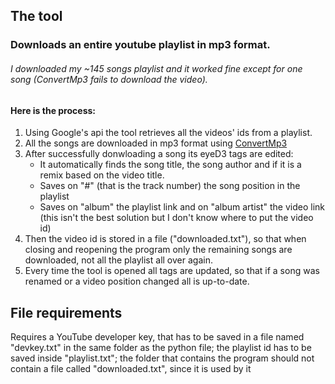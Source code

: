 ## The tool
### Downloads an entire youtube playlist in mp3 format.
###### I downloaded my ~145 songs playlist and it worked fine except for one song (ConvertMp3 fails to download the video).  
  
#### Here is the process:  

1. Using Google's api the tool retrieves all the videos' ids from a playlist.
2. All the songs are downloaded in mp3 format using [ConvertMp3](https://convertmp3.io)
3. After successfully donwloading a song its eyeD3 tags are edited:
   * It automatically finds the song title, the song author and if it is a remix based on the video title.
   * Saves on "#" (that is the track number) the song position in the playlist
   * Saves on "album" the playlist link and on "album artist" the video link (this isn't the best solution but I don't know where to put the video id)
4. Then the video id is stored in a file ("downloaded.txt"), so that when closing and reopening the program only the remaining songs are downloaded, not all the playlist all over again.
5. Every time the tool is opened all tags are updated, so that if a song was renamed or a video position changed all is up-to-date.  
  
## File requirements
Requires a YouTube developer key, that has to be saved in a file named "devkey.txt" in the same folder as the python file; the playlist id has to be saved inside "playlist.txt"; the folder that contains the program should not contain a file called "downloaded.txt", since it is used by it
